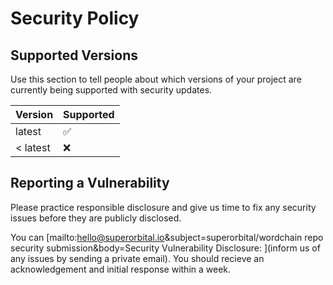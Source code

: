 # Security Policy

## Supported Versions

Use this section to tell people about which versions of your project are
currently being supported with security updates.

| Version  | Supported          |
| -------  | ------------------ |
| latest   | :white_check_mark: |
| < latest | :x:                |

## Reporting a Vulnerability

Please practice responsible disclosure and give us time to fix any security issues before they are publicly disclosed.

You can [mailto:hello@superorbital.io&subject=superorbital/wordchain repo security submission&body=Security Vulnerability Disclosure:  ](inform us of any issues by sending a private email). You should recieve an acknowledgement and initial response within a week.
